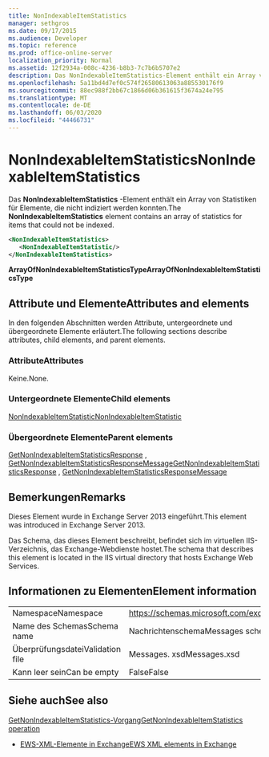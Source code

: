 ```yaml
---
title: NonIndexableItemStatistics
manager: sethgros
ms.date: 09/17/2015
ms.audience: Developer
ms.topic: reference
ms.prod: office-online-server
localization_priority: Normal
ms.assetid: 12f2934a-008c-4236-b8b3-7c7b6b5707e2
description: Das NonIndexableItemStatistics-Element enthält ein Array von Statistiken für Elemente, die nicht indiziert werden konnten.
ms.openlocfilehash: 5a11bd4d7ef0c574f26580613063a885530176f9
ms.sourcegitcommit: 88ec988f2bb67c1866d06b361615f3674a24e795
ms.translationtype: MT
ms.contentlocale: de-DE
ms.lasthandoff: 06/03/2020
ms.locfileid: "44466731"
---
```

# <a name="nonindexableitemstatistics"></a><span data-ttu-id="2091d-103">NonIndexableItemStatistics</span><span class="sxs-lookup"><span data-stu-id="2091d-103">NonIndexableItemStatistics</span></span>

<span data-ttu-id="2091d-104">Das **NonIndexableItemStatistics** -Element enthält ein Array von Statistiken für Elemente, die nicht indiziert werden konnten.</span><span class="sxs-lookup"><span data-stu-id="2091d-104">The **NonIndexableItemStatistics** element contains an array of statistics for items that could not be indexed.</span></span> 
  
```XML
<NonIndexableItemStatistics>
   <NonIndexableItemStatistic/>
</NonIndexableItemStatistics>
```

 <span data-ttu-id="2091d-105">**ArrayOfNonIndexableItemStatisticsType**</span><span class="sxs-lookup"><span data-stu-id="2091d-105">**ArrayOfNonIndexableItemStatisticsType**</span></span>
## <a name="attributes-and-elements"></a><span data-ttu-id="2091d-106">Attribute und Elemente</span><span class="sxs-lookup"><span data-stu-id="2091d-106">Attributes and elements</span></span>

<span data-ttu-id="2091d-107">In den folgenden Abschnitten werden Attribute, untergeordnete und übergeordnete Elemente erläutert.</span><span class="sxs-lookup"><span data-stu-id="2091d-107">The following sections describe attributes, child elements, and parent elements.</span></span>
  
### <a name="attributes"></a><span data-ttu-id="2091d-108">Attribute</span><span class="sxs-lookup"><span data-stu-id="2091d-108">Attributes</span></span>

<span data-ttu-id="2091d-109">Keine.</span><span class="sxs-lookup"><span data-stu-id="2091d-109">None.</span></span>
  
### <a name="child-elements"></a><span data-ttu-id="2091d-110">Untergeordnete Elemente</span><span class="sxs-lookup"><span data-stu-id="2091d-110">Child elements</span></span>

[<span data-ttu-id="2091d-111">NonIndexableItemStatistic</span><span class="sxs-lookup"><span data-stu-id="2091d-111">NonIndexableItemStatistic</span></span>](nonindexableitemstatistic.md)
  
### <a name="parent-elements"></a><span data-ttu-id="2091d-112">Übergeordnete Elemente</span><span class="sxs-lookup"><span data-stu-id="2091d-112">Parent elements</span></span>

<span data-ttu-id="2091d-113">[GetNonIndexableItemStatisticsResponse](getnonindexableitemstatisticsresponse.md) , [GetNonIndexableItemStatisticsResponseMessage](getnonindexableitemstatisticsresponsemessage.md)</span><span class="sxs-lookup"><span data-stu-id="2091d-113">[GetNonIndexableItemStatisticsResponse](getnonindexableitemstatisticsresponse.md) , [GetNonIndexableItemStatisticsResponseMessage](getnonindexableitemstatisticsresponsemessage.md)</span></span>
  
## <a name="remarks"></a><span data-ttu-id="2091d-114">Bemerkungen</span><span class="sxs-lookup"><span data-stu-id="2091d-114">Remarks</span></span>

<span data-ttu-id="2091d-115">Dieses Element wurde in Exchange Server 2013 eingeführt.</span><span class="sxs-lookup"><span data-stu-id="2091d-115">This element was introduced in Exchange Server 2013.</span></span>
  
<span data-ttu-id="2091d-116">Das Schema, das dieses Element beschreibt, befindet sich im virtuellen IIS-Verzeichnis, das Exchange-Webdienste hostet.</span><span class="sxs-lookup"><span data-stu-id="2091d-116">The schema that describes this element is located in the IIS virtual directory that hosts Exchange Web Services.</span></span>
  
## <a name="element-information"></a><span data-ttu-id="2091d-117">Informationen zu Elementen</span><span class="sxs-lookup"><span data-stu-id="2091d-117">Element information</span></span>

|||
|:-----|:-----|
|<span data-ttu-id="2091d-118">Namespace</span><span class="sxs-lookup"><span data-stu-id="2091d-118">Namespace</span></span>  <br/> |https://schemas.microsoft.com/exchange/services/2006/messages  <br/> |
|<span data-ttu-id="2091d-119">Name des Schemas</span><span class="sxs-lookup"><span data-stu-id="2091d-119">Schema name</span></span>  <br/> |<span data-ttu-id="2091d-120">Nachrichtenschema</span><span class="sxs-lookup"><span data-stu-id="2091d-120">Messages schema</span></span>  <br/> |
|<span data-ttu-id="2091d-121">Überprüfungsdatei</span><span class="sxs-lookup"><span data-stu-id="2091d-121">Validation file</span></span>  <br/> |<span data-ttu-id="2091d-122">Messages. xsd</span><span class="sxs-lookup"><span data-stu-id="2091d-122">Messages.xsd</span></span>  <br/> |
|<span data-ttu-id="2091d-123">Kann leer sein</span><span class="sxs-lookup"><span data-stu-id="2091d-123">Can be empty</span></span>  <br/> |<span data-ttu-id="2091d-124">False</span><span class="sxs-lookup"><span data-stu-id="2091d-124">False</span></span>  <br/> |
   
## <a name="see-also"></a><span data-ttu-id="2091d-125">Siehe auch</span><span class="sxs-lookup"><span data-stu-id="2091d-125">See also</span></span>



[<span data-ttu-id="2091d-126">GetNonIndexableItemStatistics-Vorgang</span><span class="sxs-lookup"><span data-stu-id="2091d-126">GetNonIndexableItemStatistics operation</span></span>](getnonindexableitemstatistics-operation.md)


- [<span data-ttu-id="2091d-127">EWS-XML-Elemente in Exchange</span><span class="sxs-lookup"><span data-stu-id="2091d-127">EWS XML elements in Exchange</span></span>](ews-xml-elements-in-exchange.md)

